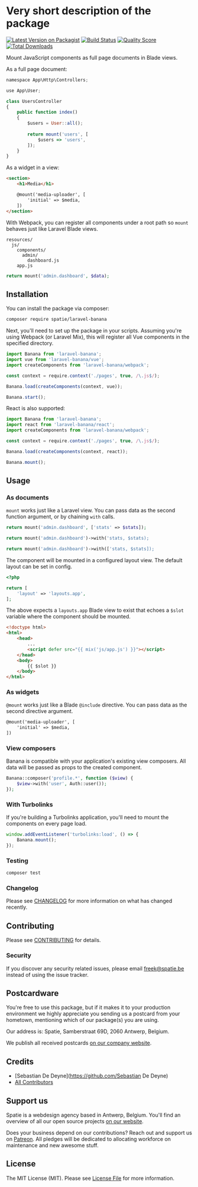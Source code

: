 # Very short description of the package

[![Latest Version on Packagist](https://img.shields.io/packagist/v/spatie/laravel-banana.svg?style=flat-square)](https://packagist.org/packages/spatie/laravel-banana)
[![Build Status](https://img.shields.io/travis/spatie/laravel-banana/master.svg?style=flat-square)](https://travis-ci.org/spatie/laravel-banana)
[![Quality Score](https://img.shields.io/scrutinizer/g/spatie/laravel-banana.svg?style=flat-square)](https://scrutinizer-ci.com/g/spatie/laravel-banana)
[![Total Downloads](https://img.shields.io/packagist/dt/spatie/laravel-banana.svg?style=flat-square)](https://packagist.org/packages/spatie/laravel-banana)

Mount JavaScript components as full page documents in Blade views.

As a full page document:

```js
namespace App\Http\Controllers;

use App\User;

class UsersController
{
    public function index()
    {
        $users = User::all();
        
        return mount('users', [
            $users => 'users',
        ]);
    }
}
```

As a widget in a view:

```html
<section>
    <h1>Media</h1>

    @mount('media-uploader', [
        'initial' => $media,
    ])
</section>
```

With Webpack, you can register all components under a root path so `mount` behaves just like Laravel Blade views.

```
resources/
  js/
    components/
      admin/
        dashboard.js
    app.js
```

```php
return mount('admin.dashboard', $data);
```

## Installation

You can install the package via composer:

```bash
composer require spatie/laravel-banana
```

Next, you'll need to set up the package in your scripts. Assuming you're using Webpack (or Laravel Mix), this will register all Vue components in the specified directory.

```js
import Banana from 'laravel-banana';
import vue from 'laravel-banana/vue';
import createComponents from 'laravel-banana/webpack';

const context = require.context('./pages', true, /\.js$/);

Banana.load(createComponents(context, vue));

Banana.start();
```

React is also supported:

```js
import Banana from 'laravel-banana';
import react from 'laravel-banana/react';
import createComponents from 'laravel-banana/webpack';

const context = require.context('./pages', true, /\.js$/);

Banana.load(createComponents(context, react));

Banana.mount();
```

## Usage

### As documents

`mount` works just like a Laravel view. You can pass data as the second function argument, or by chaining `with` calls.

```php
return mount('admin.dashboard', ['stats' => $stats]);
```

```php
return mount('admin.dashboard')->with('stats, $stats);
```

```php
return mount('admin.dashboard')->with(['stats, $stats]);
```

The component will be mounted in a configured layout view. The default layout can be set in config.

```php
<?php

return [
    'layout' => 'layouts.app',
];
```

The above expects a `layouts.app` Blade view to exist that echoes a `$slot` variable where the component should be mounted.

```html
<!doctype html>
<html>
    <head>
        ...
        <script defer src="{{ mix('js/app.js') }}"></script>
    </head>
    <body>
        {{ $slot }}
    </body>
</html>
```

### As widgets

`@mount` works just like a Blade `@include` directive. You can pass data as the second directive argument.

```html
@mount('media-uploader', [
    'initial' => $media,
])
```

### View composers

Banana is compatible with your application's existing view composers. All data will be passed as props to the created component.

```php
Banana::composer('profile.*', function ($view) {
    $view->with('user', Auth::user());
});
```

### With Turbolinks

If you're building a Turbolinks application, you'll need to mount the components on every page load.

```js
window.addEventListener('turbolinks:load', () => {
    Banana.mount();
});
```

### Testing

``` bash
composer test
```

### Changelog

Please see [CHANGELOG](CHANGELOG.md) for more information on what has changed recently.

## Contributing

Please see [CONTRIBUTING](CONTRIBUTING.md) for details.

### Security

If you discover any security related issues, please email freek@spatie.be instead of using the issue tracker.

## Postcardware

You're free to use this package, but if it makes it to your production environment we highly appreciate you sending us a postcard from your hometown, mentioning which of our package(s) you are using.

Our address is: Spatie, Samberstraat 69D, 2060 Antwerp, Belgium.

We publish all received postcards [on our company website](https://spatie.be/en/opensource/postcards).

## Credits

- [Sebastian De Deyne](https://github.com/Sebastian De Deyne)
- [All Contributors](../../contributors)

## Support us

Spatie is a webdesign agency based in Antwerp, Belgium. You'll find an overview of all our open source projects [on our website](https://spatie.be/opensource).

Does your business depend on our contributions? Reach out and support us on [Patreon](https://www.patreon.com/spatie). 
All pledges will be dedicated to allocating workforce on maintenance and new awesome stuff.

## License

The MIT License (MIT). Please see [License File](LICENSE.md) for more information.
